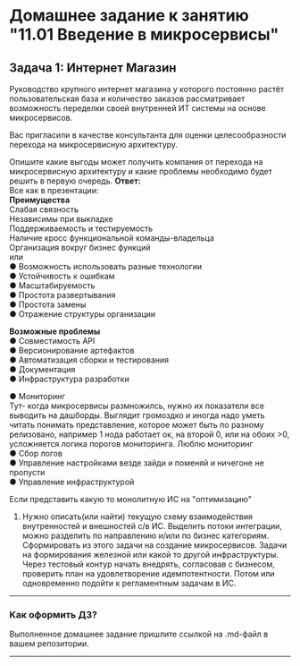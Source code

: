 # Домашнее задание к занятию "11.01 Введение в микросервисы"

## Задача 1: Интернет Магазин

Руководство крупного интернет магазина у которого постоянно растёт пользовательская база и количество заказов рассматривает возможность переделки своей внутренней ИТ системы на основе микросервисов. 

Вас пригласили в качестве консультанта для оценки целесообразности перехода на микросервисную архитектуру. 

Опишите какие выгоды может получить компания от перехода на микросервисную архитектуру и какие проблемы необходимо будет решить в первую очередь.
**Ответ:**  
Все как в презентации:  
**Преимущества**  
Слабая связность   
Независимы при выкладке   
Поддерживаемость и тестируемость   
Наличие кросс функциональной команды-владельца  
Организация вокруг бизнес функций   
или  
● Возможность использовать разные технологии  
● Устойчивость к ошибкам  
● Масштабируемость  
● Простота развертывания  
● Простота замены  
● Отражение структуры организации  
  
**Возможные проблемы**  
● Совместимость API  
● Версионирование артефактов  
● Автоматизация сборки и тестирования  
● Документация  
● Инфраструктура разработки  

● Мониторинг  
Тут- когда микросервисы размножилсь, нужно их показатели все выводить на дашборды. Выглядит громоздко и иногда надо уметь читать понимать представление, которое может быть по разному релизовано, например 1 нода работает ок, на второй 0, или на обоих >0, усложняется логика порогов мониторинга. Люблю мониторинг  
● Сбор логов  
● Управление настройками
везде зайди и поменяй и ничегоне не пропусти  
● Управление инфраструктурой  
  
Если представить какую то монолитную ИС на "оптимизацию"  
1. Нужно описать(или найти) текущую схему взаимодействия внутренностей и внешностей с/в ИС. Выделить потоки интеграции, можно разделить по направлению и/или по бизнес категориям. Сформировать из этого задачи на создание микросервисов. Задачи на формирования железной или какой то другой инфраструктуры. Через тестовый контур начать внедрять, согласовав с бизнесом, проверить план на удовлетворение идемпотентности. Потом или одновременно подойти к регламентным задачам в ИС.  
---

### Как оформить ДЗ?  

Выполненное домашнее задание пришлите ссылкой на .md-файл в вашем репозитории.  

---
